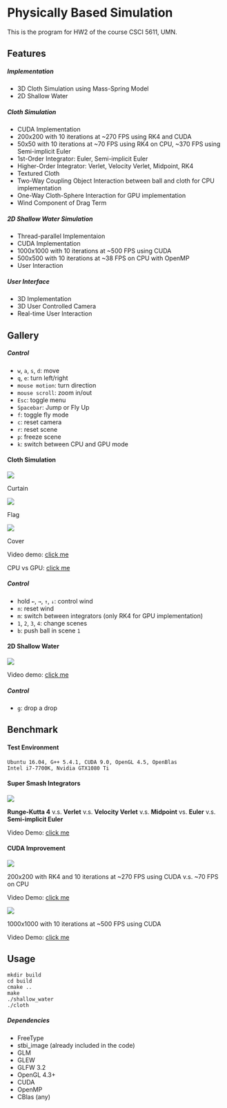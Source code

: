 # Physically Based Simulation

This is the program for HW2 of the course CSCI 5611, UMN.

## Features

##### Implementation

+ 3D Cloth Simulation using Mass-Spring Model
+ 2D Shallow Water

##### Cloth Simulation

+ CUDA Implementation
+ 200x200 with 10 iterations at ~270 FPS using RK4 and CUDA
+ 50x50 with 10 iterations at ~70 FPS using RK4 on CPU, ~370 FPS using Semi-implicit Euler
+ 1st-Order Integrator: Euler, Semi-implicit Euler
+ Higher-Order Integrator: Verlet, Velocity Verlet, Midpoint, RK4
+ Textured Cloth
+ Two-Way Coupling Object Interaction between ball and cloth for CPU implementation
+ One-Way Cloth-Sphere Interaction for GPU implementation
+ Wind Component of Drag Term

##### 2D Shallow Water Simulation

+ Thread-parallel Implementaion
+ CUDA Implementation
+ 1000x1000 with 10 iterations at ~500 FPS using CUDA
+ 500x500 with 10 iterations at ~38 FPS on CPU with OpenMP
+ User Interaction

##### User  Interface

+ 3D Implementation
+ 3D User Controlled Camera
+ Real-time User Interaction

## Gallery

##### Control

+ `w`, `a`, `s`, `d`: move
+ `q`, `e`: turn left/right
+ `mouse motion`: turn direction
+ `mouse scroll`: zoom in/out
+ `Esc`: toggle menu
+ `Spacebar`: Jump or Fly Up
+ `f`: toggle fly mode
+ `c`: reset camera
+ `r`: reset scene
+ `p`: freeze scene
+ `k`: switch between CPU and GPU mode

#### Cloth Simulation

<img src="./doc/curtain.gif" />

Curtain

<img src="./doc/flag.gif" />

Flag

<img src="./doc/cover.gif" />

Cover

Video demo: [click me](https://www.youtube.com/watch?v=NxPSItg767A&list=PLNoGwCJv2USFR9DVIukjJIZ5yAyFjtEF0&index=10)

CPU vs GPU: [click me](https://www.youtube.com/watch?v=gQZSnbV6_MY&list=PLNoGwCJv2USFR9DVIukjJIZ5yAyFjtEF0&index=12)

##### Control

+ hold `←`, `→`, `↑`, `↓`: control wind
+ `n`: reset wind
+ `m`: switch between integrators (only RK4 for GPU implementation)
+ `1`, `2`, `3`, `4`: change scenes
+ `b`: push ball in scene `1`


#### 2D Shallow Water

<img src="./doc/water.gif" />

Video demo: [click me](https://www.youtube.com/watch?v=k3QOb02JP5E&list=PLNoGwCJv2USFR9DVIukjJIZ5yAyFjtEF0&index=13)

##### Control

+ `g`: drop a drop

## Benchmark

#### Test Environment

	Ubuntu 16.04, G++ 5.4.1, CUDA 9.0, OpenGL 4.5, OpenBlas
	Intel i7-7700K, Nvidia GTX1080 Ti

#### Super Smash Integrators

<img src="./doc/bench.gif" />

**Runge-Kutta 4** v.s. **Verlet** v.s. **Velocity Verlet** v.s.
**Midpoint** vs. **Euler** v.s. **Semi-implicit Euler**

Video Demo: [click me](https://www.youtube.com/watch?v=bpruAYZ57aI&index=11&list=PLNoGwCJv2USFR9DVIukjJIZ5yAyFjtEF0)

#### CUDA Improvement

<img src="./doc/cloth_gpu.gif" />

200x200 with RK4 and 10 iterations at ~270 FPS using CUDA v.s. ~70 FPS on CPU

Video Demo: [click me](https://www.youtube.com/watch?v=gQZSnbV6_MY&list=PLNoGwCJv2USFR9DVIukjJIZ5yAyFjtEF0&index=12)

<img src="./doc/water_gpu.gif" />

1000x1000 with 10 iterations at ~500 FPS using CUDA

Video Demo: [click me](https://www.youtube.com/watch?v=uCJPIle3jkc&list=PLNoGwCJv2USFR9DVIukjJIZ5yAyFjtEF0&index=14)


## Usage

	mkdir build
    cd build
    cmake ..
    make
    ./shallow_water
	./cloth

##### Dependencies

  + FreeType
  + stbi\_image (already included in the code)
  + GLM
  + GLEW
  + GLFW 3.2
  + OpenGL 4.3+
  + CUDA
  + OpenMP
  + CBlas (any)


